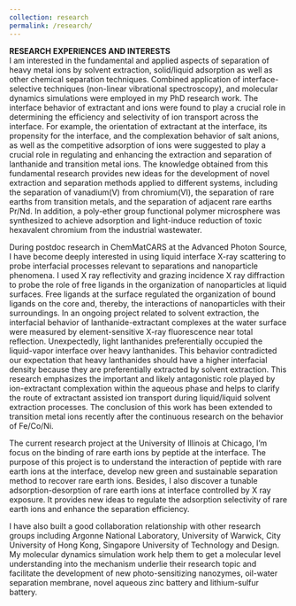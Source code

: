```yaml
---
collection: research
permalink: /research/
---
```


**RESEARCH EXPERIENCES AND INTERESTS**                           
I am interested in the fundamental and applied aspects of separation of heavy metal ions by solvent extraction, solid/liquid adsorption as well as other chemical separation techniques. Combined application of interface-selective techniques (non-linear vibrational spectroscopy), and molecular dynamics simulations were employed in my PhD research work. The interface behavior of extractant and ions were found to play a crucial role in determining the efficiency and selectivity of ion transport across the interface. For example, the orientation of extractant at the interface, its propensity for the interface, and the complexation behavior of salt anions, as well as the competitive adsorption of ions were suggested to play a crucial role in regulating and enhancing the extraction and separation of lanthanide and transition metal ions. The knowledge obtained from this fundamental research provides new ideas for the development of novel extraction and separation methods applied to different systems, including the separation of vanadium(V) from chromium(VI), the separation of rare earths from transition metals, and the separation of adjacent rare earths Pr/Nd. In addition, a poly-ether group functional polymer microsphere was synthesized to achieve adsorption and light-induce reduction of toxic hexavalent chromium from the industrial wastewater. 

During postdoc research in ChemMatCARS at the Advanced Photon Source, I have become deeply interested in using liquid interface X-ray scattering to probe interfacial processes relevant to separations and nanoparticle phenomena. I used X ray reflectivity and grazing incidence X ray diffraction to probe the role of free ligands in the organization of nanoparticles at liquid surfaces. Free ligands at the surface regulated the organization of bound ligands on the core and, thereby, the interactions of nanoparticles with their surroundings. In an ongoing project related to solvent extraction, the interfacial behavior of lanthanide-extractant complexes at the water surface were measured by element-sensitive X-ray fluorescence near total reflection. Unexpectedly, light lanthanides preferentially occupied the liquid-vapor interface over heavy lanthanides. This behavior contradicted our expectation that heavy lanthanides should have a higher interfacial density because they are preferentially extracted by solvent extraction. This research emphasizes the important and likely antagonistic role played by ion-extractant complexation within the aqueous phase and helps to clarify the route of extractant assisted ion transport during liquid/liquid solvent extraction processes. The conclusion of this work has been extended to transition metal ions recently after the continuous research on the behavior of Fe/Co/Ni.

The current research project at the University of Illinois at Chicago, I’m focus on the binding of rare earth ions by peptide at the interface. The purpose of this project is to understand the interaction of peptide with rare earth ions at the interface, develop new green and sustainable separation method to recover rare earth ions. Besides, I also discover a tunable adsorption-desorption of rare earth ions at interface controlled by X ray exposure. It provides new ideas to regulate the adsorption selectivity of rare earth ions and enhance the separation efficiency.

I have also built a good collaboration relationship with other research groups including Argonne National Laboratory, University of Warwick, City University of Hong Kong, Singapore University of Technology and Design. My molecular dynamics simulation work help them to get a molecular level understanding into the mechanism underlie their research topic and facilitate the development of new photo-sensitizing nanozymes, oil-water separation membrane, novel aqueous zinc battery and lithium-sulfur battery.


